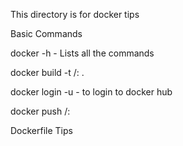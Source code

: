 This directory is for docker tips

Basic Commands

docker -h - Lists all the commands

docker build -t <dockerhubrepo>/<dockerimagename>:<version> .

docker login -u <username> - to login to docker hub

docker push <dockerhubrepo>/<dockerimagename>:<version>



Dockerfile Tips
